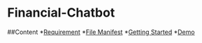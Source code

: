 # Financial-Chatbot

##Content
*[Requirement](#1)
*[File Manifest](#2)
*[Getting Started](#3)
*[Demo](#4)
